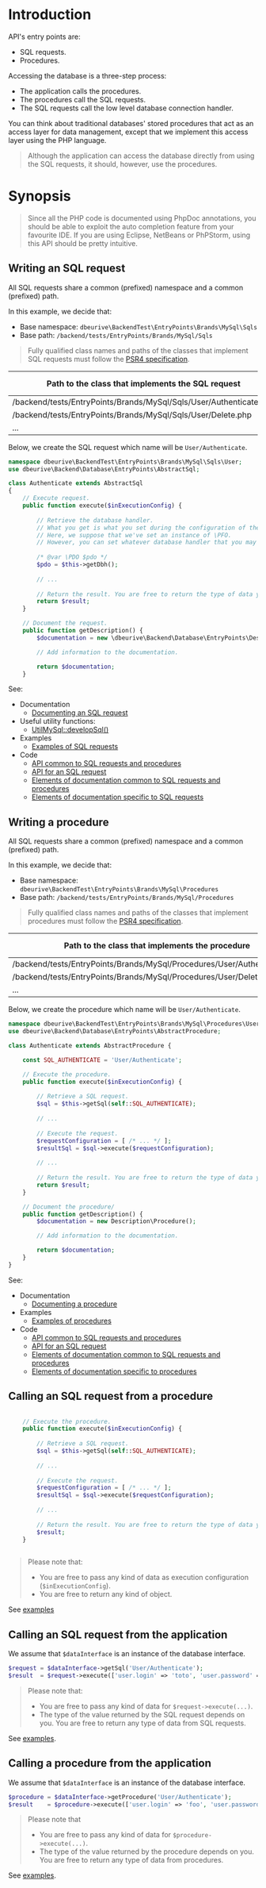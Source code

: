 # Introduction

API's entry points are:

* SQL requests.
* Procedures.

Accessing the database is a three-step process:

* The application calls the procedures. 
* The procedures call the SQL requests. 
* The SQL requests call the low level database connection handler.

You can think about traditional databases' stored procedures that act as an access layer for data management, except that we implement this access layer using the PHP language.

> Although the application can access the database directly from using the SQL requests, it should, however, use the procedures.




# Synopsis

> Since all the PHP code is documented using PhpDoc annotations, you should be able to exploit the auto completion feature from your favourite IDE.
> If you are using Eclipse, NetBeans or PhPStorm, using this API should be pretty intuitive.



## Writing an SQL request

All SQL requests share a common (prefixed) namespace and a common (prefixed) path.

In this example, we decide that:

* Base namespace: `dbeurive\BackendTest\EntryPoints\Brands\MySql\Sqls`
* Base path: `/backend/tests/EntryPoints/Brands/MySql/Sqls`

> Fully qualified class names and paths of the classes that implement SQL requests must follow the [PSR4 specification](http://www.php-fig.org/psr/psr-4/).

| Path to the class that implements the SQL request                  | Fully qualified name of the class                                     | Name of the request |   
|--------------------------------------------------------------------|-----------------------------------------------------------------------|---------------------|
| /backend/tests/EntryPoints/Brands/MySql/Sqls/User/Authenticate.php | \dbeurive\BackendTest\EntryPoints\Brands\MySql\Sqls\User\Authenticate | User/Authenticate   |
| /backend/tests/EntryPoints/Brands/MySql/Sqls/User/Delete.php       | \dbeurive\BackendTest\EntryPoints\Brands\MySql\Sqls\User\Delete       | User/Delete         |
| ...                                                                | ...                                                                   | ...                 |


Below, we create the SQL request which name will be `User/Authenticate`.

```php
namespace dbeurive\BackendTest\EntryPoints\Brands\MySql\Sqls\User;
use dbeurive\Backend\Database\EntryPoints\AbstractSql;

class Authenticate extends AbstractSql
{
    // Execute request.
    public function execute($inExecutionConfig) {
    
        // Retrieve the database handler.
        // What you get is what you set during the configuration of the database interface.
        // Here, we suppose that we've set an instance of \PFO.
        // However, you can set whatever database handler that you may think about.
        
        /* @var \PDO $pdo */
        $pdo = $this->getDbh();
        
        // ...
        
        // Return the result. You are free to return the type of data you want.
        return $result;
    }

    // Document the request.
    public function getDescription() {
        $documentation = new \dbeurive\Backend\Database\EntryPoints\Description\Sql();

        // Add information to the documentation.

        return $documentation;
    }
```

See:

* Documentation
  * [Documenting an SQL request](https://github.com/dbeurive/backend/blob/master/src/Database/EntryPoints/Description/README.md)
* Useful utility functions:
  * [UtilMySql::developSql()](https://github.com/dbeurive/util/blob/master/README.md)
* Examples
  * [Examples of SQL requests](https://github.com/dbeurive/backend/tree/master/tests/EntryPoints/Brands/MySql/Sqls/User)
* Code
  * [API common to SQL requests and procedures](https://github.com/dbeurive/backend/blob/master/src/Database/EntryPoints/AbstractEntryPoint.php)
  * [API for an SQL request](https://github.com/dbeurive/backend/blob/master/src/Database/EntryPoints/AbstractSql.php)
  * [Elements of documentation common to SQL requests and procedures](https://github.com/dbeurive/backend/blob/master/src/Database/EntryPoints/Description/AbstractDescription.php)
  * [Elements of documentation specific to SQL requests](https://github.com/dbeurive/backend/blob/master/src/Database/EntryPoints/Description/Sql.php)



## Writing a procedure

All SQL requests share a common (prefixed) namespace and a common (prefixed) path.

In this example, we decide that:

* Base namespace: `dbeurive\BackendTest\EntryPoints\Brands\MySql\Procedures`
* Base path: `/backend/tests/EntryPoints/Brands/MySql/Procedures`

> Fully qualified class names and paths of the classes that implement procedures must follow the [PSR4 specification](http://www.php-fig.org/psr/psr-4/).

| Path to the class that implements the procedure                          | Fully qualified name of the class                                           | Name of the procedure |   
|--------------------------------------------------------------------------|-----------------------------------------------------------------------------|-----------------------|
| /backend/tests/EntryPoints/Brands/MySql/Procedures/User/Authenticate.php | \dbeurive\BackendTest\EntryPoints\Brands\MySql\Procedures\User\Authenticate | User/Authenticate     |
| /backend/tests/EntryPoints/Brands/MySql/Procedures/User/Delete.php       | \dbeurive\BackendTest\EntryPoints\Brands\MySql\Procedures\User\Delete       | User/Delete           |
| ...                                                                      | ...                                                                         | ...                   |

Below, we create the procedure which name will be `User/Authenticate`.

```php
namespace dbeurive\BackendTest\EntryPoints\Brands\MySql\Procedures\User;
use dbeurive\Backend\Database\EntryPoints\AbstractProcedure;

class Authenticate extends AbstractProcedure {

    const SQL_AUTHENTICATE = 'User/Authenticate';

    // Execute the procedure.
    public function execute($inExecutionConfig) {
    
        // Retrieve a SQL request.
        $sql = $this->getSql(self::SQL_AUTHENTICATE);
        
        // ...
        
        // Execute the request.
        $requestConfiguration = [ /* ... */ ];
        $resultSql = $sql->execute($requestConfiguration);
    
        // ...
        
        // Return the result. You are free to return the type of data you want.
        return $result;
    }

    // Document the procedure/
    public function getDescription() {
        $documentation = new Description\Procedure();

        // Add information to the documentation.

        return $documentation;
    }
}
```

See:

* Documentation
  * [Documenting a procedure](https://github.com/dbeurive/backend/blob/master/src/Database/EntryPoints/Description/README.md)
* Examples
  * [Examples of procedures](https://github.com/dbeurive/backend/tree/master/tests/EntryPoints/Brands/MySql/Procedures/User)
* Code
  * [API common to SQL requests and procedures](https://github.com/dbeurive/backend/blob/master/src/Database/EntryPoints/AbstractEntryPoint.php)
  * [API for an SQL request](https://github.com/dbeurive/backend/blob/master/src/Database/EntryPoints/AbstractSql.php)
  * [Elements of documentation common to SQL requests and procedures](https://github.com/dbeurive/backend/blob/master/src/Database/EntryPoints/Description/AbstractDescription.php)
  * [Elements of documentation specific to procedures](https://github.com/dbeurive/backend/blob/master/src/Database/EntryPoints/AbstractProcedure.php)






## Calling an SQL request from a procedure

```php

    // Execute the procedure.
    public function execute($inExecutionConfig) {
    
        // Retrieve a SQL request.
        $sql = $this->getSql(self::SQL_AUTHENTICATE);
        
        // ...
        
        // Execute the request.
        $requestConfiguration = [ /* ... */ ];
        $resultSql = $sql->execute($requestConfiguration);
    
        // ...
        
        // Return the result. You are free to return the type of data you want.
        $result;
    }
    
```

> Please note that:
> * You are free to pass any kind of data as execution configuration (`$inExecutionConfig`).
> * You are free to return any kind of object. 

See [examples](https://github.com/dbeurive/backend/tree/master/tests/EntryPoints/Brands/MySql/Procedures/User)




## Calling an SQL request from the application

We assume that `$dataInterface` is an instance of the database interface.

```php
$request = $dataInterface->getSql('User/Authenticate');
$result  = $request->execute(['user.login' => 'toto', 'user.password' => 'titi']);
```

> Please note that:
> * You are free to pass any kind of data for `$request->execute(...)`.
> * The type of the value returned by the SQL request depends on you. You are free to return any type of data from SQL requests. 

See [examples](https://github.com/dbeurive/backend/blob/master/tests/EntryPoints/Brands/MySql/Sqls/User/Authenticate.php).




## Calling a procedure from the application

We assume that `$dataInterface` is an instance of the database interface.

```php
$procedure = $dataInterface->getProcedure('User/Authenticate');
$result    = $procedure->execute(['user.login' => 'foo', 'user.password' => 'bar']);
```

> Please note that
> * You are free to pass any kind of data for `$procedure->execute(...)`.
> * The type of the value returned by the procedure depends on you. You are free to return any type of data from procedures. 

See [examples](https://github.com/dbeurive/backend/blob/master/tests/EntryPoints/Brands/MySql/Procedures/User/Authenticate.php).




